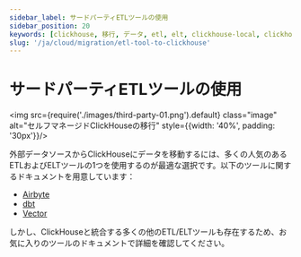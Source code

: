 ```yaml
---
sidebar_label: サードパーティETLツールの使用
sidebar_position: 20
keywords: [clickhouse, 移行, データ, etl, elt, clickhouse-local, clickhouse-client]
slug: '/ja/cloud/migration/etl-tool-to-clickhouse'
---
```


# サードパーティETLツールの使用

<img src={require('./images/third-party-01.png').default} class="image" alt="セルフマネージドClickHouseの移行" style={{width: '40%', padding: '30px'}}/>

外部データソースからClickHouseにデータを移動するには、多くの人気のあるETLおよびELTツールの1つを使用するのが最適な選択です。以下のツールに関するドキュメントを用意しています：

- [Airbyte](/docs/ja/integrations/data-ingestion/etl-tools/airbyte-and-clickhouse.md)
- [dbt](/docs/ja/integrations/data-ingestion/etl-tools/dbt/index.md)
- [Vector](/docs/ja/integrations/data-ingestion/etl-tools/vector-to-clickhouse.md)

しかし、ClickHouseと統合する多くの他のETL/ELTツールも存在するため、お気に入りのツールのドキュメントで詳細を確認してください。
